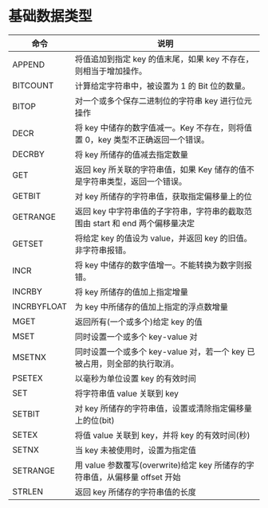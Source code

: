 # 基础数据类型

| 命令        | 说明                                                                            |
| ----------- | ------------------------------------------------------------------------------- |
| APPEND      | 将值追加到指定 key 的值末尾，如果 key 不存在，则相当于增加操作。                |
| BITCOUNT    | 计算给定字符串中，被设置为 1 的 Bit 位的数量。                                  |
| BITOP       | 对一个或多个保存二进制位的字符串 key 进行位元操作                               |
| DECR        | 将 key 中储存的数字值减一。Key 不存在，则将值置 0，key 类型不正确返回一个错误。 |
| DECRBY      | 将 key 所储存的值减去指定数量                                                   |
| GET         | 返回 key 所关联的字符串值，如果 Key 储存的值不是字符串类型，返回一个错误。      |
| GETBIT      | 对 key 所储存的字符串值，获取指定偏移量上的位                                   |
| GETRANGE    | 返回 key 中字符串值的子字符串，字符串的截取范围由 start 和 end 两个偏移量决定   |
| GETSET      | 将给定 key 的值设为 value，并返回 key 的旧值。非字符串报错。                    |
| INCR        | 将 key 中储存的数字值增一。不能转换为数字则报错。                               |
| INCRBY      | 将 key 所储存的值加上指定增量                                                   |
| INCRBYFLOAT | 为 key 中所储存的值加上指定的浮点数增量                                         |
| MGET        | 返回所有(一个或多个)给定 key 的值                                               |
| MSET        | 同时设置一个或多个 key-value 对                                                 |
| MSETNX      | 同时设置一个或多个 key-value 对，若一个 key 已被占用，则全部的执行取消。        |
| PSETEX      | 以毫秒为单位设置 key 的有效时间                                                 |
| SET         | 将字符串值 value 关联到 key                                                     |
| SETBIT      | 对 key 所储存的字符串值，设置或清除指定偏移量上的位(bit)                        |
| SETEX       | 将值 value 关联到 key，并将 key 的有效时间(秒)                                  |
| SETNX       | 当 key 未被使用时，设置为指定值                                                 |
| SETRANGE    | 用 value 参数覆写(overwrite)给定 key 所储存的字符串值，从偏移量 offset 开始     |
| STRLEN      | 返回 key 所储存的字符串值的长度                                                 |
